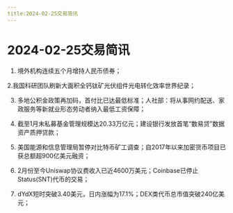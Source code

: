 ```yaml
---
title:2024-02-25交易简讯
---
```

# 2024-02-25交易简讯

1. 境外机构连续五个月增持人民币债券；

2.我国科研团队刷新大面积全钙钛矿光伏组件光电转化效率世界纪录；

3. 多地公积金政策再加码，首付比已达最低标准；人社部：将从事网约配送、家政服务等新就业形态劳动者纳入最低工资保障；

4. 截至1月末私募基金管理规模达20.33万亿元；建设银行发放首笔“数易贷”数据资产质押贷款；

5. 美国能源和信息管理局暂停对比特币矿工调查；自2017年以来加密货币项目已获总额超900亿美元融资；

6. 2月份至今Uniswap协议费收入已近4600万美元；Coinbase已停止Status(SNT)代币的交易；

7. dYdX短时突破3.40美元，日内涨幅为17.1%；DEX类代币总市值突破240亿美元；